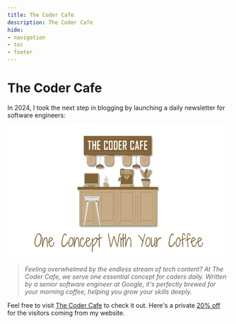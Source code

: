 ```yaml
---
title: The Coder Cafe
description: The Coder Cafe
hide:
- navigation
- toc
- footer
---
```


# The Coder Cafe

In 2024, I took the next step in blogging by launching a daily newsletter for software engineers:

<center>
<a href="https://thecoder.cafe">
<img src="../img/thecodercafe.png" alt="" style="width:600px;height:300px;">
</a>
</center>


> _Feeling overwhelmed by the endless stream of tech content? At The Coder Cafe, we serve one essential concept for coders daily. Written by a senior software engineer at Google, it's perfectly brewed for your morning coffee, helping you grow your skills deeply._

Feel free to visit [The Coder Cafe](https://thecoder.cafe) to check it out. Here's a private [20% off](https://www.thecoder.cafe/97539a4e) for the visitors coming from my website.
